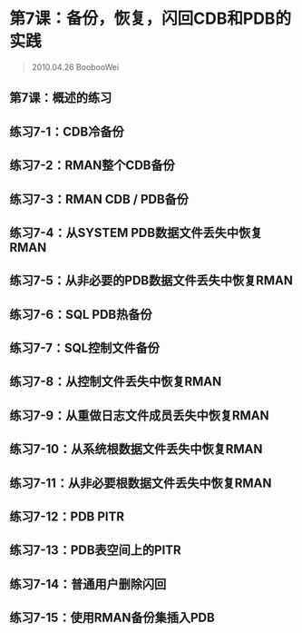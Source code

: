 # 第7课：备份，恢复，闪回CDB和PDB的实践

> 2010.04.26 BoobooWei

## 第7课：概述的练习

## 练习7-1：CDB冷备份

## 练习7-2：RMAN整个CDB备份

## 练习7-3：RMAN CDB / PDB备份

## 练习7-4：从SYSTEM PDB数据文件丢失中恢复RMAN

## 练习7-5：从非必要的PDB数据文件丢失中恢复RMAN

## 练习7-6：SQL PDB热备份

## 练习7-7：SQL控制文件备份

## 练习7-8：从控制文件丢失中恢复RMAN

## 练习7-9：从重做日志文件成员丢失中恢复RMAN

## 练习7-10：从系统根数据文件丢失中恢复RMAN

## 练习7-11：从非必要根数据文件丢失中恢复RMAN

## 练习7-12：PDB PITR

## 练习7-13：PDB表空间上的PITR

## 练习7-14：普通用户删除闪回

## 练习7-15：使用RMAN备份集插入PDB
